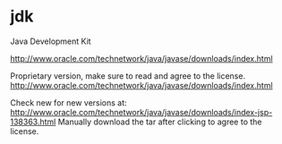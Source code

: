 # jdk
Java Development Kit

http://www.oracle.com/technetwork/java/javase/downloads/index.html

Proprietary version, make sure to read and agree to the license.
http://www.oracle.com/technetwork/java/javase/downloads/index.html

Check new for new versions at:
http://www.oracle.com/technetwork/java/javase/downloads/index-jsp-138363.html
Manually download the tar after clicking to agree to the license.
